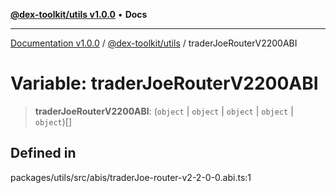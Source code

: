 [**@dex-toolkit/utils v1.0.0**](../README.md) • **Docs**

***

[Documentation v1.0.0](../../../packages.md) / [@dex-toolkit/utils](../README.md) / traderJoeRouterV2200ABI

# Variable: traderJoeRouterV2200ABI

> **traderJoeRouterV2200ABI**: (`object` \| `object` \| `object` \| `object` \| `object`)[]

## Defined in

packages/utils/src/abis/traderJoe-router-v2-2-0-0.abi.ts:1

